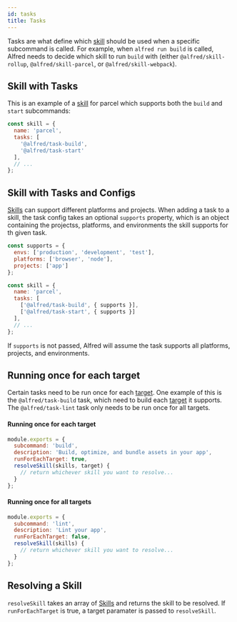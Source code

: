 ```yaml
---
id: tasks
title: Tasks
---
```


Tasks are what define which [skill](skills) should be used when a specific subcommand is called. For example, when `alfred run build` is called, Alfred needs to decide which skill to run `build` with (either `@alfred/skill-rollup`, `@alfred/skill-parcel`, or `@alfred/skill-webpack`).

## Skill with Tasks

This is an example of a [skill](skills) for parcel which supports both the `build` and `start` subcommands:

```js
const skill = {
  name: 'parcel',
  tasks: [
    '@alfred/task-build',
    '@alfred/task-start'
  ],
  // ...
};
```

## Skill with Tasks and Configs

[Skills](skills) can support different platforms and projects. When adding a task to a skill, the task config takes an optional `supports` property, which is an object containing the projectss, platforms, and environments the skill supports for th given task.

```js {10,11}
const supports = {
  envs: ['production', 'development', 'test'],
  platforms: ['browser', 'node'],
  projects: ['app']
};

const skill = {
  name: 'parcel',
  tasks: [
    ['@alfred/task-build', { supports }],
    ['@alfred/task-start', { supports }]
  ],
  // ...
};
```

If `supports` is not passed, Alfred will assume the task supports all platforms, projects, and environments.

## Running once for each target

Certain tasks need to be run once for each [target](migrating-to-alfred#targets). One example of this is the `@alfred/task-build` task, which need to build each [target](migrating-to-alfred#targets) it supports. The `@alfred/task-lint` task only needs to be run once for all targets.

#### Running once for each target

```js {4,5}
module.exports = {
  subcommand: 'build',
  description: 'Build, optimize, and bundle assets in your app',
  runForEachTarget: true,
  resolveSkill(skills, target) {
    // return whichever skill you want to resolve...
  }
};

```

#### Running once for all targets

```js {4,5}
module.exports = {
  subcommand: 'lint',
  description: 'Lint your app',
  runForEachTarget: false,
  resolveSkill(skills) {
    // return whichever skill you want to resolve...
  }
};
```

## Resolving a Skill

`resolveSkill` takes an array of [Skills](skills) and returns the skill to be resolved. If `runForEachTarget` is true, a target paramater is passed to `resolveSkill`.

